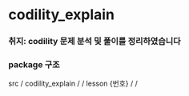 # codility_explain

### 취지: codility 문제 분석 및 풀이를 정리하였습니다

### package 구조

src /
    codility_explain /
                     / lesson {번호} /
                                     / 
